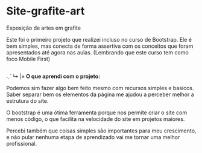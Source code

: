 # Site-grafite-art
 Exposição de artes em grafite

Este foi o primeiro projeto que realizei incluso no curso de Bootstrap. Ele é bem simples, mas conecta de forma assertiva com os conceitos que foram apresentados até agora nas aulas. (Lembrando que este curso tem como foco Mobile First)
##

˗ˏˋ ↳   |» <strong> O que aprendi com o projeto: </strong>
<p>Podemos sim fazer algo bem feito mesmo com recursos simples e basicos. Saber separar bem os elementos da página me ajudou a perceber melhor a estrutura do site.</p> 
<p>O bootstrap é uma ótima ferramenta porque nos permite criar o site com menos código, o que facilita na velocidade do site em projetos maiores. </p>
<p>Percebi também que coisas simples sâo importantes para meu crescimento, e não pular nenhuma etapa de aprendizado vai me tornar uma melhor profissional. </p>
